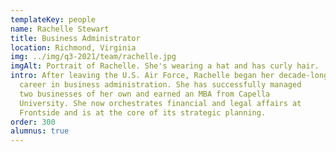 ```yaml
---
templateKey: people
name: Rachelle Stewart
title: Business Administrator
location: Richmond, Virginia
img: ../img/q3-2021/team/rachelle.jpg
imgAlt: Portrait of Rachelle. She's wearing a hat and has curly hair.
intro: After leaving the U.S. Air Force, Rachelle began her decade-long
  career in business administration. She has successfully managed
  two businesses of her own and earned an MBA from Capella
  University. She now orchestrates financial and legal affairs at
  Frontside and is at the core of its strategic planning.
order: 300
alumnus: true
---
```

